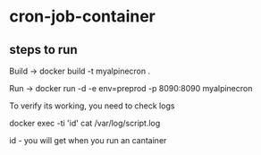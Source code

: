 # cron-job-container

## steps to run

Build -> docker build -t myalpinecron .

Run -> docker run -d  -e env=preprod  -p 8090:8090 myalpinecron

To verify its working, you need to check logs

docker exec -ti 'id' cat /var/log/script.log

id - you will get when you run an cantainer

